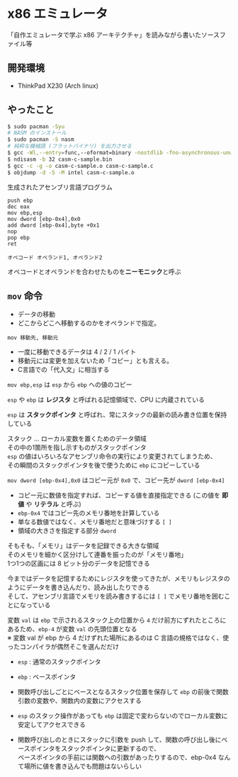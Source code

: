 # x86 エミュレータ

「自作エミュレータで学ぶ x86 アーキテクチャ」を読みながら書いたソースファイル等

## 開発環境

- ThinkPad X230 (Arch linux) 

## やったこと

```bash
$ sudo pacman -Syu
# NASM のインストール
$ sudo pacman -S nasm
# 純粋な機械語 (フラットバイナリ) を出力させる
$ gcc -Wl,--entry=func,--oformat=binary -nostdlib -fno-asynchronous-unwind-tables -o casm-c-sample.bin casm-c-sample.c
$ ndisasm -b 32 casm-c-sample.bin
$ gcc -c -g -o casm-c-sample.o casm-c-sample.c
$ objdump -d -S -M intel casm-c-sample.o
```

生成されたアセンブリ言語プログラム

```
push ebp
dec eax
mov ebp,esp
mov dword [ebp-0x4],0x0
add dword [ebp-0x4],byte +0x1
nop
pop ebp
ret
```

``オペコード オペランド1, オペランド2``

オペコードとオペランドを合わせたものを**ニーモニック**と呼ぶ

## `mov` 命令

- データの移動
- どこからどこへ移動するのかをオペランドで指定。

```
mov 移動先, 移動元
```

- 一度に移動できるデータは 4 / 2 / 1 バイト
- 移動元には変更を加えないため「コピー」とも言える。
- C言語での「代入文」に相当する

``mov ebp,esp`` は ``esp`` から ``ebp`` への値のコピー

``esp`` や ``ebp`` は **レジスタ** と呼ばれる記憶領域で、CPU に内蔵されている

``esp`` は **スタックポインタ** と呼ばれ、常にスタックの最新の読み書き位置を保持している

スタック … ローカル変数を置くためのデータ領域  
その中の1箇所を指し示すものがスタックポインタ  
``esp`` の値はいろいろなアセンブリ命令の実行により変更されてしまうため、  
その瞬間のスタックポインタを後で使うために ``ebp`` にコピーしている

``mov dword [ebp-0x4],0x0`` はコピー元が ``0x0`` で、コピー先が ``dword [ebp-0x4]`` 

- コピー元に数値を指定すれば、コピーする値を直接指定できる (この値を **即値** や **リテラル** と呼ぶ)
- ``ebp-0x4`` ではコピー先のメモリ番地を計算している
- 単なる数値ではなく、メモリ番地だと意味づけする ``[ ]``
- 領域の大きさを指定する部分 ``dword``

そもそも、「メモリ」はデータを記録できる大きな領域  
そのメモリを細かく区分けして連番を振ったのが「メモリ番地」  
1つ1つの区画には 8 ビット分のデータを記憶できる

今まではデータを記憶するためにレジスタを使ってきたが、メモリもレジスタのようにデータを書き込んだり、読み出したりできる  
そして、アセンブリ言語でメモリを読み書きするには ``[ ]`` でメモリ番地を囲むことになっている

変数 ``val`` は ``ebp`` で示されるスタック上の位置から ``4`` だけ前方にずれたところにあるため、``ebp-4`` が変数 ``val`` の先頭位置となる  
※ 変数 val が ebp から 4 だけずれた場所にあるのは C 言語の規格ではなく、使ったコンパイラが偶然そこを選んだだけ

- ``esp`` : 通常のスタックポインタ
- ``ebp`` : ベースポインタ
- 関数呼び出しごとにベースとなるスタック位置を保存して ``ebp`` の前後で関数引数の変数や、関数内の変数にアクセスする
- ``esp`` のスタック操作があっても ``ebp`` は固定で変わらないのでローカル変数に安定してアクセスできる

- 関数呼び出しのときにスタックに引数を push して、関数の呼び出し後にベースポインタをスタックポインタに更新するので、  
  ベースポインタの手前には関数への引数があったりするので、ebp-0x4 なんて場所に値を書き込んでも問題はないらしい

